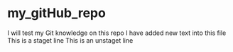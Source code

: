 # my_gitHub_repo
I will test my Git knowledge on this repo
I have added new text into this file
This is a staget line
This is an unstaget line